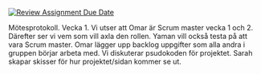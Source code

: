 [![Review Assignment Due Date](https://classroom.github.com/assets/deadline-readme-button-22041afd0340ce965d47ae6ef1cefeee28c7c493a6346c4f15d667ab976d596c.svg)](https://classroom.github.com/a/9ew2LI-M)

Mötesprotokoll. Vecka 1.
Vi utser att Omar är Scrum master vecka 1 och 2. Därefter ser vi vem som vill axla den rollen. Yaman vill också testa på att vara Scrum master. Omar lägger upp backlog uppgifter som alla andra i gruppen börjar arbeta med. Vi diskuterar psudokoden för projektet. Sarah skapar skisser för hur projektet/sidan kommer se ut.
